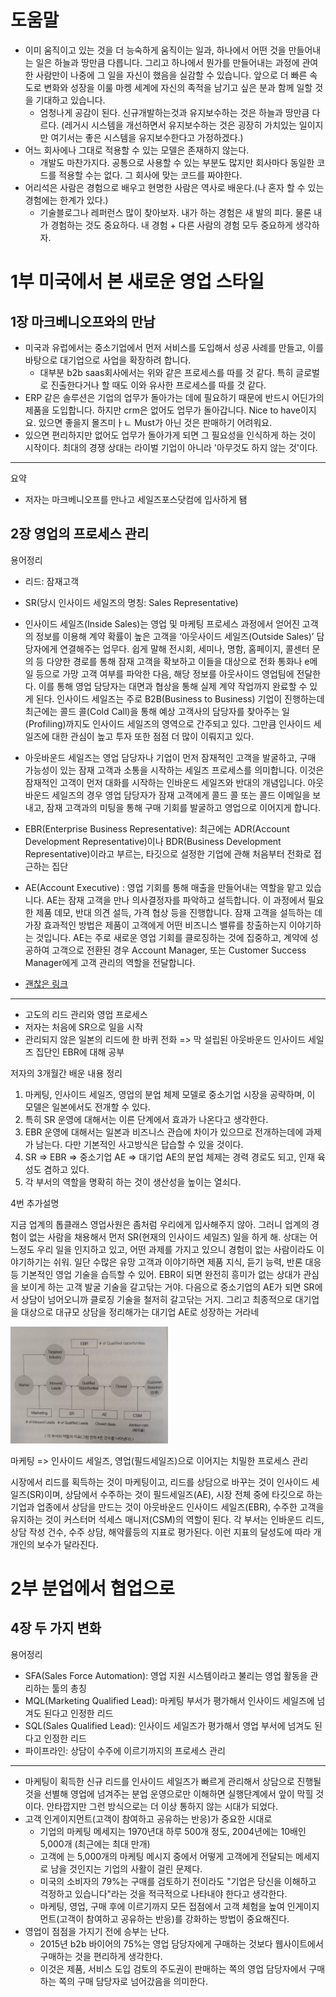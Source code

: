 # 도움말

- 이미 움직이고 있는 것을 더 능숙하게 움직이는 일과, 하나에서 어떤 것을 만들어내는 일은 하늘과 땅만큼 다릅니다. 그리고 하나에서 뭔가를 만들어내는 과정에 관여한 사람만이 나중에 그 일을 자신이 했음을 실감할 수 있습니다. 앞으로 더 빠른 속도로 변화와 성장을 이룰 마켕 세계에 자신의 족적을 남기고 싶은 분과 함께 일할 것을 기대하고 있습니다.
  - 엄청나게 공감이 된다. 신규개발하는것과 유지보수하는 것은 하늘과 땅만큼 다르다. (레거시 시스템을 개선하면서 유지보수하는 것은 굉장히 가치있는 일이지만 여기서는 좋은 시스템을 유지보수한다고 가정하겠다.)
- 어느 회사에나 그대로 적용할 수 있는 모델은 존재하지 않는다.
  - 개발도 마찬가지다. 공통으로 사용할 수 있는 부분도 많지만 회사마다 동일한 코드를 적용할 수는 없다. 그 회사에 맞는 코드를 짜야한다.
- 어리석은 사람은 경험으로 배우고 현명한 사람은 역사로 배운다.(나 혼자 할 수 있는 경험에는 한계가 있다.)
  - 기술블로그나 레퍼런스 많이 찾아보자. 내가 하는 경험은 새 발의 피다. 물론 내가 경험하는 것도 중요하다. 내 경험 + 다른 사람의 경험 모두 중요하게 생각하자.

# 1부 미국에서 본 새로운 영업 스타일

## 1장 마크베니오프와의 만남

- 미국과 유럽에서는 중소기업에서 먼저 서비스를 도입해서 성공 사례를 만들고, 이를 바탕으로 대기업으로 사업을 확장하려 합니다.
  - 대부분 b2b saas회사에서는 위와 같은 프로세스를 따를 것 같다. 특히 글로벌로 진출한다거나 할 때도 이와 유사한 프로세스를 따를 것 같다.
- ERP 같은 솔루션은 기업의 업무가 돌아가는 데에 필요하기 때문에 반드시 어딘가의 제품을 도입합니다. 하지만 crm은 없어도 업무가 돌아갑니다. Nice to have이지요. 있으면 좋을지 몰즈미ㅏㄴ Must가 아닌 것은 판매하기 어려워요.
- 있으면 편리하지만 없어도 업무가 돌아가게 되면 그 필요성을 인식하게 하는 것이 시작이다. 최대의 경쟁 상대는 라이벌 기업이 아니라 '아무것도 하지 않는 것'이다.

---

요약

- 저자는 마크베니오프를 만나고 세일즈포스닷컴에 입사하게 됌

## 2장 영업의 프로세스 관리

용어정리

- 리드: 잠재고객
- SR(당시 인사이드 세일즈의 명칭: Sales Representative)
- 인사이드 세일즈(Inside Sales)는 영업 및 마케팅 프로세스 과정에서 얻어진 고객의 정보를 이용해 계약 확률이 높은 고객을 ‘아웃사이드 세일즈(Outside Sales)’ 담당자에게 연결해주는 업무다. 쉽게 말해 전시회, 세미나, 명함, 홈페이지, 콜센터 문의 등 다양한 경로를 통해 잠재 고객을 확보하고 이들을 대상으로 전화 통화나 e메일 등으로 가망 고객 여부를 파악한 다음, 해당 정보를 아웃사이드 영업팀에 전달한다. 이를 통해 영업 담당자는 대면과 협상을 통해 실제 계약 작업까지 완료할 수 있게 된다. 인사이드 세일즈는 주로 B2B(Business to Business) 기업이 진행하는데 최근에는 콜드 콜(Cold Call)을 통해 예상 고객사의 담당자를 찾아주는 일(Profiling)까지도 인사이드 세일즈의 영역으로 간주되고 있다. 그만큼 인사이드 세일즈에 대한 관심이 높고 투자 또한 점점 더 많이 이뤄지고 있다.
- 아웃바운드 세일즈는 영업 담당자나 기업이 먼저 잠재적인 고객을 발굴하고, 구매 가능성이 있는 잠재 고객과 소통을 시작하는 세일즈 프로세스를 의미합니다. 이것은 잠재적인 고객이 먼저 대화를 시작하는 인바운드 세일즈와 반대의 개념입니다. 아웃바운드 세일즈의 경우 영업 담당자가 잠재 고객에게 콜드 콜 또는 콜드 이메일을 보내고, 잠재 고객과의 미팅을 통해 구매 기회를 발굴하고 영업으로 이어지게 합니다.
- EBR(Enterprise Business Representative): 최근에는 ADR(Account Development Representative)이나 BDR(Business Development Representative)이라고 부르는, 타깃으로 설정한 기업에 관해 처음부터 전화로 접근하는 집단
- AE(Account Executive) : 영업 기회를 통해 매출을 만들어내는 역할을 맡고 있습니다. AE는 잠재 고객을 만나 의사결정자를 파악하고 설득합니다. 이 과정에서 필요한 제품 데모, 반대 의견 설득, 가격 협상 등을 진행합니다. 잠재 고객을 설득하는 데 가장 효과적인 방법은 제품이 고객에게 어떤 비즈니스 밸류를 창출하는지 이야기하는 것입니다. AE는 주로 새로운 영업 기회를 클로징하는 것에 집중하고, 계약에 성공하여 고객으로 전환된 경우 Account Manager, 또는 Customer Success Manager에게 고객 관리의 역할을 전달합니다.

- [괜찮은 링크](https://www.relate.kr/docs/wiki/sales-roles)

---

- 고도의 리드 관리와 영업 프로세스
- 저자는 처음에 SR으로 일을 시작
- 관리되지 않은 일본의 리드에 한 바퀴 전화 => 막 설립된 아웃바운드 인사이드 세일즈 집단인 EBR에 대해 공부

저자의 3개월간 배운 내용 정리

1. 마케팅, 인사이드 세일즈, 영업의 분업 체제 모델로 중소기업 시장을 공략하며, 이 모델은 일본에서도 전개할 수 있다.
2. 특히 SR 운영에 대해서는 이른 단계에서 효과가 나온다고 생각한다.
3. EBR 운영에 대해서는 일본과 비즈니스 관습에 차이가 있으므로 전개하는데에 과제가 남는다. 다만 기본적인 사고방식은 답습할 수 있을 것이다.
4. SR => EBR => 중소기업 AE => 대기업 AE의 분업 체제는 경력 경로도 되고, 인재 육성도 겸하고 있다.
5. 각 부서의 역할을 명확히 하는 것이 생산성을 높이는 열쇠다.

4번 추가설명

지금 업계의 톱클래스 영업사원은 좀처럼 우리에게 입사해주지 않아. 그러니 업계의 경험이 없는 사람을 채용해서 먼저 SR(현재의 인사이드 세일즈) 일을 하게 해. 상대는 어느정도 우리 일을 인지하고 있고, 어떤 과제를 가지고 있으니 경험이 없는 사람이라도 이야기하기는 쉬워. 일단 수많은 유망 고객과 이야기하면 제품 지식, 듣기 능력, 반론 대응 등 기본적인 영업 기술을 습득할 수 있어.
EBR이 되면 완전히 흥미가 없는 상대가 관심을 보이게 하는 고객 발굴 기술을 갈고닦는 거야. 다음으로 중소기업의 AE가 되면 SR에서 상담이 넘어오니까 클로징 기술을 철저히 갈고닦는 거지. 그리고 최종적으로 대기업을 대상으로 대규모 상담을 정리해가는 대기업 AE로 성장하는 거라네

<img src="./2부-각부서의역할과지표.png" width="50%" alt="2부-각부서의역할과지표" />

마케팅 => 인사이드 세일즈, 영업(필드세일즈)으로 이어지는 치밀한 프로세스 관리

시장에서 리드를 획득하는 것이 마케팅이고, 리드를 상담으로 바꾸는 것이 인사이드 세일즈(SR)이며, 상담에서 수주하는 것이 필드세일즈(AE), 시장 전체 중에 타깃으로 하는 기업과 업종에서 상담을 만드는 것이 아웃바운드 인사이드 세일즈(EBR), 수주한 고객을 유지하는 것이 커스터머 석세스 매니저(CSM)의 역할이 된다. 각 부서는 인바운드 리드, 상담 작성 건수, 수주 상담, 해약률등의 지표로 평가된다. 이런 지표의 달성도에 따라 개개인의 보수가 달라진다.

# 2부 분업에서 협업으로

## 4장 두 가지 변화

용어정리

- SFA(Sales Force Automation): 영업 지원 시스템이라고 불리는 영업 활동을 관리하는 툴의 총칭
- MQL(Marketing Qualified Lead): 마케팅 부서가 평가해서 인사이드 세일즈에 넘겨도 된다고 인정한 리드
- SQL(Sales Qualified Lead): 인사이드 세일즈가 평가해서 영업 부서에 넘겨도 된다고 인정한 리드
- 파이프라인: 상담이 수주에 이르기까지의 프로세스 관리

---

- 마케팅이 획득한 신규 리드를 인사이드 세일즈가 빠르게 관리해서 상담으로 진행될 것을 선별해 영업에 넘겨주는 분업 운영으로만 이해하면 실행단계에서 앞이 막힐 것이다. 안타깝지만 그런 방식으로는 더 이상 통하지 않는 시대가 되었다.
- 고객 인게이지먼트(고객이 참여하고 공유하는 반응)가 중요한 시대로
  - 기업의 마케팅 메세지는 1970년대 하루 500개 정도, 2004년에는 10배인 5,000개 (최근에는 최대 만개)
  - 고객에 는 5,000개의 마케팅 메시지 중에서 어떻게 고객에게 전달되는 메세지로 남을 것인지는 기업의 사활이 걸린 문제다.
  - 미국의 소비자의 79%는 구매를 검토하기 전이라도 "기업은 당신을 이해하고 걱정하고 있습니다"라는 것을 적극적으로 나타내야 한다고 생각한다.
  - 마케팅, 영업, 구매 후에 이르기까지 모든 접점에서 고객 체험을 높여 인게이지먼트(고객이 참여하고 공유하는 반응)를 강화하는 방법이 중요해진다.
- 영업이 점점을 가지기 전에 승부는 난다.
  - 2015년 b2b 바이어의 75%는 영업 담당자에게 구매하는 것보다 웹사이트에서 구매하는 것을 편리하게 생각한다.
  - 이것은 제품, 서비스 도입 검토의 주도권이 판매하는 쪽의 영업 담당자에서 구매하는 쪽의 구매 담당자로 넘어갔음을 의미한다.
